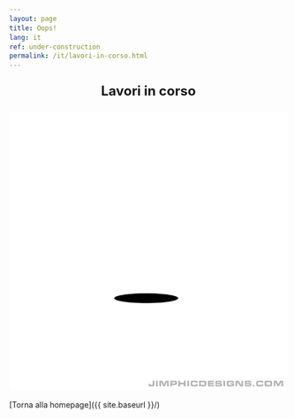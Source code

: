 ```yaml
---
layout: page
title: Oops!
lang: it
ref: under-construction
permalink: /it/lavori-in-corso.html
---
```


<p style="text-align: center; font-weight: bold; font-size: 24px;">
  Lavori in corso
</p>

<p style="text-align: center;">
  <img src="assets/images/rabbit-hole.gif" alt="In costruzione" style="max-width: 100%; height: auto;">
</p>

[Torna alla homepage]({{ site.baseurl }}/)